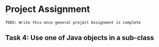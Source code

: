 # Project Assignment
`TODO: Write this once general project Assignment is complete`

## Task 4: Use one of Java objects in a sub-class
